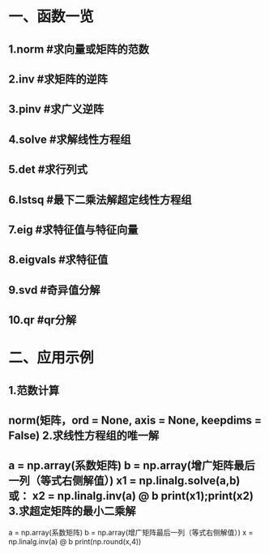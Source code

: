 一、函数一览
  ======
  1.norm #求向量或矩阵的范数
  ---
  2.inv #求矩阵的逆阵
  ---
  3.pinv #求广义逆阵
  ---
  4.solve #求解线性方程组
  ---
  5.det #求行列式
  ---
  6.lstsq #最下二乘法解超定线性方程组
  ---
  7.eig #求特征值与特征向量
  ---
  8.eigvals #求特征值
  ---
  9.svd #奇异值分解
  ---
  10.qr #qr分解
  ---
二、应用示例
  ======
  1.范数计算
  ------
  norm(矩阵，ord = None, axis = None, keepdims = False)
  2.求线性方程组的唯一解
  ------
   a = np.array(系数矩阵)
   b = np.array(增广矩阵最后一列（等式右侧解值）)
   x1 = np.linalg.solve(a,b)
   或：
   x2 = np.linalg.inv(a) @ b
   print(x1);print(x2)
   3.求超定矩阵的最小二乘解
   -------
   a = np.array(系数矩阵)
   b = np.array(增广矩阵最后一列（等式右侧解值）)
   x = np.linalg.inv(a) @ b
   print(np.round(x,4))
